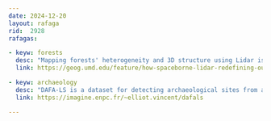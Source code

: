 ```yaml
---
date: 2024-12-20
layout: rafaga
rid:  2928
rafagas:

- keyw: forests
  desc: "Mapping forests' heterogeneity and 3D structure using Lidar is essential for understanding ecosystem function and structural complexity"
  link: https://geog.umd.edu/feature/how-spaceborne-lidar-redefining-our-understanding-forest-structure

- keyw: archaeology
  desc: "DAFA-LS is a dataset for detecting archaeological sites from a time series of satellite images covering 675 sites over eight years"
  link: https://imagine.enpc.fr/~elliot.vincent/dafals

---
```

